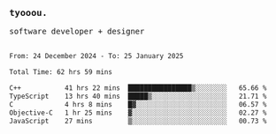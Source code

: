 <samp>
   <h3>tyooou.</h3>
   software developer + designer
   <br/><br/>
  <!--START_SECTION:waka-->

```txt
From: 24 December 2024 - To: 25 January 2025

Total Time: 62 hrs 59 mins

C++           41 hrs 22 mins  ████████████████▒░░░░░░░░   65.66 %
TypeScript    13 hrs 40 mins  █████▒░░░░░░░░░░░░░░░░░░░   21.71 %
C             4 hrs 8 mins    █▓░░░░░░░░░░░░░░░░░░░░░░░   06.57 %
Objective-C   1 hr 25 mins    ▓░░░░░░░░░░░░░░░░░░░░░░░░   02.27 %
JavaScript    27 mins         ▒░░░░░░░░░░░░░░░░░░░░░░░░   00.73 %
```

<!--END_SECTION:waka-->
</samp>
